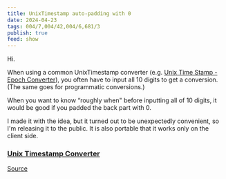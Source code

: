 ```yaml
---
title: UnixTimestamp auto-padding with 0
date: 2024-04-23
tags: 004/7,004/42,004/6,681/3
publish: true
feed: show
---
```

Hi.

When using a common UnixTimestamp converter (e.g. [Unix Time Stamp - Epoch Converter](https://www.unixtimestamp.com/)), you often have to input all 10 digits to get a conversion. (The same goes for programmatic conversions.)

When you want to know “roughly when" before inputting all of 10 digits, it would be good if you padded the back part with 0.

I made it with the idea, but it turned out to be unexpectedly convenient, so I'm releasing it to the public. It is also portable that it works only on the client side.

### [Unix Timestamp Converter](https://tk42.jp/unixts/)


[Source](https://github.com/tk42/unixts)
